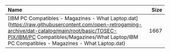 |Name|Size|
|:---|---:|
|[IBM PC Compatibles - Magazines - What Laptop.dat](https://raw.githubusercontent.com/open-retrogaming-archive/dat-catalog/main/root/basic/TOSEC-PIX/IBM/PC Compatibles/Magazines/What Laptop/IBM PC Compatibles - Magazines - What Laptop.dat)|1667|
